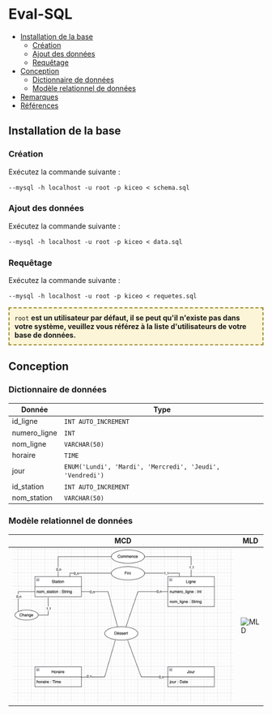 # Eval-SQL

- [Installation de la base](#installation-de-la-base)
  - [Création](#création)
  - [Ajout des données](#ajout-des-données)
  - [Requêtage](#requêtage)
- [Conception](#conception)
  - [Dictionnaire de données](#dictionnaire-de-données)
  - [Modèle relationnel de données](#modèle-relationnel-de-données)
- [Remarques](#remarques)
- [Références](#références)

## Installation de la base

### Création
Exécutez la commande suivante :
```p
--mysql -h localhost -u root -p kiceo < schema.sql
```

### Ajout des données
Exécutez la commande suivante :
```p
--mysql -h localhost -u root -p kiceo < data.sql
```

### Requêtage
Exécutez la commande suivante :
```p
--mysql -h localhost -u root -p kiceo < requetes.sql
```

<div style="border: 2px dashed #998529; padding: 10px; background-color: #f2d13d33;">
  <code>root</code> <b>est un utilisateur par défaut, il se peut qu'il n'existe pas dans votre système, veuillez vous référez à la liste d'utilisateurs de votre base de données. </b>
</div>

## Conception

### Dictionnaire de données

| Donnée | Type |
|-----------|-----------|
| id_ligne  | ```INT AUTO_INCREMENT``` |
| numero_ligne | ```INT``` |
| nom_ligne | ```VARCHAR(50)```  |
| horaire | ```TIME``` |
| jour | ```ENUM('Lundi', 'Mardi', 'Mercredi', 'Jeudi', 'Vendredi')``` |
| id_station | ```INT AUTO_INCREMENT``` |
| nom_station | ```VARCHAR(50)``` |

### Modèle relationnel de données

| MCD | MLD |
|-----------|-----------|
| ![MCD](https://github.com/HugoGapaillart/Eval-SQL/blob/main/MCD%20MLD/MCD.png) | ![MLD](https://kilianMalherbe.github.io/controleSQL/MCD/MLD.png) |

